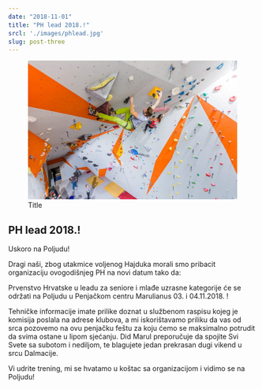 ```yaml
---
date: "2018-11-01"
title: "PH lead 2018.!"
srcl: './images/phlead.jpg'
slug: post-three
---
```


<!-- markdownlint-disable MD033 -->


<figure class="figure">
    <img src="./images/phlead.jpg" alt="Title"/>
    <figcaption class="figure__caption">Title</figcaption>
</figure>

## PH lead 2018.!

Uskoro na Poljudu!


Dragi naši, zbog utakmice voljenog Hajduka morali smo pribacit organizaciju ovogodišnjeg PH na novi datum tako da:

Prvenstvo Hrvatske u leadu za seniore i mlađe uzrasne kategorije će se održati na Poljudu u Penjačkom centru Marulianus 03. i 04.11.2018. !

Tehničke informacije imate prilike doznat u službenom raspisu kojeg je komisija poslala na adrese klubova, a mi iskorištavamo priliku da vas od srca pozovemo na ovu penjačku feštu za koju ćemo se maksimalno potrudit da svima ostane u lipom sjećanju. Did Marul preporučuje da spojite Svi Svete sa subotom i nediljom, te blagujete jedan prekrasan dugi vikend u srcu Dalmacije.

Vi udrite trening, mi se hvatamo u koštac sa organizacijom i vidimo se na Poljudu!
